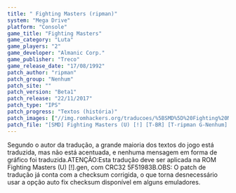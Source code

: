 ```yaml
---
title: " Fighting Masters (ripman)"
system: "Mega Drive"
platform: "Console"
game_title: "Fighting Masters"
game_category: "Luta"
game_players: "2"
game_developer: "Almanic Corp."
game_publisher: "Treco"
game_release_date: "17/08/1992"
patch_author: "ripman"
patch_group: "Nenhum"
patch_site: ""
patch_version: "Beta1"
patch_release: "22/11/2017"
patch_type: "IPS"
patch_progress: "Textos (história)"
patch_images: ["//img.romhackers.org/traducoes/%5BSMD%5D%20Fighting%20Masters%20-%20ripman%20-%201.png","//img.romhackers.org/traducoes/%5BSMD%5D%20Fighting%20Masters%20-%20ripman%20-%202.png","//img.romhackers.org/traducoes/%5BSMD%5D%20Fighting%20Masters%20-%20ripman%20-%203.png"]
patch_file: "[SMD] Fighting Masters (U) [!] [T-BR] [T-ripman G-Nenhum] [V-Beta1 A-2017].7z"
---
```

Segundo o autor da tradução, a grande maioria dos textos do jogo está traduzida, mas não está acentuada, e nenhuma mensagem em forma de gráfico foi traduzida.ATENÇÃO:Esta tradução deve ser aplicada na ROM Fighting Masters (U) [!].gen, com CRC32 5F51983B.OBS: O patch de tradução já conta com a checksum corrigida, o que torna desnecessário usar a opção auto fix checksum disponível em alguns emuladores.